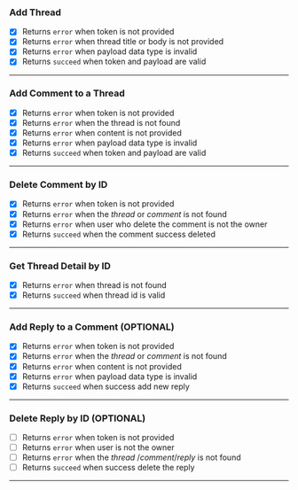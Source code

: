 ### Add Thread

- [x] Returns `error` when token is not provided
- [x] Returns `error` when thread title or body is not provided
- [x] Returns `error` when payload data type is invalid
- [x] Returns `succeed` when token and payload are valid

---

### Add Comment to a Thread

- [x] Returns `error` when token is not provided
- [x] Returns `error` when the thread is not found
- [x] Returns `error` when content is not provided
- [x] Returns `error` when payload data type is invalid
- [x] Returns `succeed` when token and payload are valid

---

### Delete Comment by ID

- [x] Returns `error` when token is not provided
- [x] Returns `error` when the _thread_ or _comment_ is not found
- [x] Returns `error` when user who delete the comment is not the owner
- [x] Returns `succeed` when the comment success deleted

---

### Get Thread Detail by ID

- [x] Returns `error` when thread is not found
- [x] Returns `succeed` when thread id is valid

---

### Add Reply to a Comment **(OPTIONAL)**

- [x] Returns `error` when token is not provided
- [x] Returns `error` when the _thread_ or _comment_ is not found
- [x] Returns `error` when content is not provided
- [x] Returns `error` when payload data type is invalid
- [x] Returns `succeed` when success add new reply

---

### Delete Reply by ID **(OPTIONAL)**

- [ ] Returns `error` when token is not provided
- [ ] Returns `error` when user is not the owner
- [ ] Returns `error` when the _thread_ /_comment_/_reply_ is not found
- [ ] Returns `succeed` when success delete the reply

---
